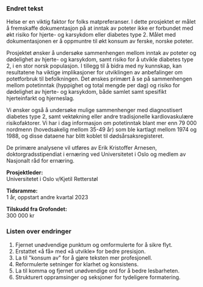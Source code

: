 ### Endret tekst

Helse er en viktig faktor for folks matpreferanser. I dette prosjektet er målet å fremskaffe dokumentasjon på at inntak av poteter ikke er forbundet med økt risiko for hjerte- og karsykdom eller diabetes type 2. Målet med dokumentasjonen er å oppmuntre til økt konsum av ferske, norske poteter.

Prosjektet ønsker å undersøke sammenhengen mellom inntak av poteter og dødelighet av hjerte- og karsykdom, samt risiko for å utvikle diabetes type 2, i en stor norsk populasjon. I tillegg til å bidra med ny kunnskap, kan resultatene ha viktige implikasjoner for utviklingen av anbefalinger om potetforbruk til befolkningen. Det ønskes primært å se på sammenhengen mellom potetinntak (hyppighet og total mengde per dag) og risiko for dødelighet av hjerte- og karsykdom, både samlet samt spesifikt hjerteinfarkt og hjerneslag.

Vi ønsker også å undersøke mulige sammenhenger med diagnostisert diabetes type 2, samt vektøkning eller andre tradisjonelle kardiovaskulære risikofaktorer. Vi har i dag informasjon om potetinntak blant mer enn 79 000 nordmenn (hovedsakelig mellom 35-49 år) som ble kartlagt mellom 1974 og 1988, og disse dataene har blitt koblet til dødsårsaksregisteret.

De primære analysene vil utføres av Erik Kristoffer Arnesen, doktorgradsstipendiat i ernæring ved Universitetet i Oslo og medlem av Nasjonalt råd for ernæring.

**Prosjektleder:**  
Universitetet i Oslo v/Kjetil Retterstøl  

**Tidsramme:**  
1 år, oppstart andre kvartal 2023  

**Tilskudd fra Grofondet:**  
300 000 kr  

### Listen over endringer

1. Fjernet unødvendige punktum og omformulerte for å sikre flyt.
2. Erstattet «å få» med «å utvikle» for bedre presisjon.
3. La til "konsum av" for å gjøre teksten mer profesjonell.
4. Reformulerte setninger for klarhet og konsistens.
5. La til komma og fjernet unødvendige ord for å bedre lesbarheten.
6. Strukturert oppramsinger og seksjoner for tydeligere formatering.